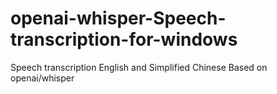 # openai-whisper-Speech-transcription-for-windows
Speech transcription English and Simplified Chinese  Based on openai/whisper
